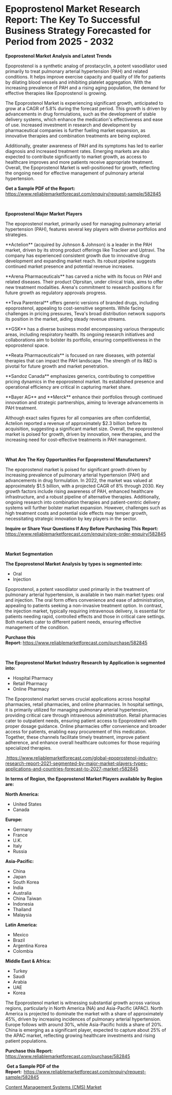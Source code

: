 <p><h1>Epoprostenol Market Research Report: The Key To Successful Business Strategy Forecasted for Period from 2025 - 2032</h1></p><p><strong>Epoprostenol Market Analysis and Latest Trends</strong></p>
<p><p>Epoprostenol is a synthetic analog of prostacyclin, a potent vasodilator used primarily to treat pulmonary arterial hypertension (PAH) and related conditions. It helps improve exercise capacity and quality of life for patients by dilating blood vessels and inhibiting platelet aggregation. With the increasing prevalence of PAH and a rising aging population, the demand for effective therapies like Epoprostenol is growing.</p><p>The Epoprostenol Market is experiencing significant growth, anticipated to grow at a CAGR of 5.8% during the forecast period. This growth is driven by advancements in drug formulations, such as the development of stable delivery systems, which enhance the medication's effectiveness and ease of use. Increased investment in research and development by pharmaceutical companies is further fueling market expansion, as innovative therapies and combination treatments are being explored.</p><p>Additionally, greater awareness of PAH and its symptoms has led to earlier diagnosis and increased treatment rates. Emerging markets are also expected to contribute significantly to market growth, as access to healthcare improves and more patients receive appropriate treatment. Overall, the Epoprostenol Market is well-positioned for growth, reflecting the ongoing need for effective management of pulmonary arterial hypertension.</p></p>
<p><strong>Get a Sample PDF of the Report:&nbsp;</strong> <a href="https://www.reliablemarketforecast.com/enquiry/request-sample/582845?utm_campaign=3525&utm_medium=2&utm_source=Github&utm_content=ia&utm_term=23032025&utm_id=epoprostenol">https://www.reliablemarketforecast.com/enquiry/request-sample/582845</a></p>
<p>&nbsp;</p>
<p><strong>Epoprostenol Major Market Players</strong></p>
<p><p>The epoprostenol market, primarily used for managing pulmonary arterial hypertension (PAH), features several key players with diverse portfolios and strategies.</p><p>**Actelion** (acquired by Johnson & Johnson) is a leader in the PAH market, driven by its strong product offerings like Tracleer and Uptravi. The company has experienced consistent growth due to innovative drug development and expanding market reach. Its robust pipeline suggests continued market presence and potential revenue increases.</p><p>**Arena Pharmaceuticals** has carved a niche with its focus on PAH and related diseases. Their product Olprsitan, under clinical trials, aims to offer new treatment modalities. Arena's commitment to research positions it for future growth as regulatory approvals progress.</p><p>**Teva Parenteral** offers generic versions of branded drugs, including epoprostenol, appealing to cost-sensitive segments. While facing challenges in pricing pressures, Teva's broad distribution network supports its position in the market, aiding steady revenue streams.</p><p>**GSK** has a diverse business model encompassing various therapeutic areas, including respiratory health. Its ongoing research initiatives and collaborations aim to bolster its portfolio, ensuring competitiveness in the epoprostenol space.</p><p>**Reata Pharmaceuticals** is focused on rare diseases, with potential therapies that can impact the PAH landscape. The strength of its R&D is pivotal for future growth and market penetration.</p><p>**Sandoz Canada** emphasizes generics, contributing to competitive pricing dynamics in the epoprostenol market. Its established presence and operational efficiency are critical in capturing market share.</p><p>**Bayer AG** and **Merck** enhance their portfolios through continued innovation and strategic partnerships, aiming to leverage advancements in PAH treatment.</p><p>Although exact sales figures for all companies are often confidential, Actelion reported a revenue of approximately $2.3 billion before its acquisition, suggesting a significant market size. Overall, the epoprostenol market is poised for growth, driven by innovation, new therapies, and the increasing need for cost-effective treatments in PAH management.</p></p>
<p>&nbsp;</p>
<p><strong>What Are The Key Opportunities For Epoprostenol Manufacturers?</strong></p>
<p><p>The epoprostenol market is poised for significant growth driven by increasing prevalence of pulmonary arterial hypertension (PAH) and advancements in drug formulation. In 2022, the market was valued at approximately $1.5 billion, with a projected CAGR of 8% through 2030. Key growth factors include rising awareness of PAH, enhanced healthcare infrastructure, and a robust pipeline of alternative therapies. Additionally, ongoing research into combination therapies and patient-centric delivery systems will further bolster market expansion. However, challenges such as high treatment costs and potential side effects may temper growth, necessitating strategic innovation by key players in the sector.</p></p>
<p><strong>Inquire or Share Your Questions If Any Before Purchasing This Report:</strong> <a href="https://www.reliablemarketforecast.com/enquiry/pre-order-enquiry/582845?utm_campaign=3525&utm_medium=2&utm_source=Github&utm_content=ia&utm_term=23032025&utm_id=epoprostenol">https://www.reliablemarketforecast.com/enquiry/pre-order-enquiry/582845</a></p>
<p>&nbsp;</p>
<p><strong>Market Segmentation</strong></p>
<p><strong>The Epoprostenol Market Analysis by types is segmented into:</strong></p>
<p><ul><li>Oral</li><li>Injection</li></ul></p>
<p><p>Epoprostenol, a potent vasodilator used primarily in the treatment of pulmonary arterial hypertension, is available in two main market types: oral and injection. The oral form offers convenience and ease of administration, appealing to patients seeking a non-invasive treatment option. In contrast, the injection market, typically requiring intravenous delivery, is essential for patients needing rapid, controlled effects and those in critical care settings. Both markets cater to different patient needs, ensuring effective management of the condition.</p></p>
<p><strong>Purchase this Report:&nbsp;</strong><a href="https://www.reliablemarketforecast.com/purchase/582845?utm_campaign=3525&utm_medium=2&utm_source=Github&utm_content=ia&utm_term=23032025&utm_id=epoprostenol">https://www.reliablemarketforecast.com/purchase/582845</a></p>
<p>&nbsp;</p>
<p><strong>The Epoprostenol Market Industry Research by Application is segmented into:</strong></p>
<p><ul><li>Hospital Pharmacy</li><li>Retail Pharmacy</li><li>Online Pharmacy</li></ul></p>
<p><p>The Epoprostenol market serves crucial applications across hospital pharmacies, retail pharmacies, and online pharmacies. In hospital settings, it is primarily utilized for managing pulmonary arterial hypertension, providing critical care through intravenous administration. Retail pharmacies cater to outpatient needs, ensuring patient access to Epoprostenol with proper dosage guidance. Online pharmacies offer convenience and broader access for patients, enabling easy procurement of this medication. Together, these channels facilitate timely treatment, improve patient adherence, and enhance overall healthcare outcomes for those requiring specialized therapies.</p></p>
<p><a href="https://www.reliablemarketforecast.com/global-epoprostenol-industry-research-report-2021-segmented-by-major-market-players-types-applications-and-countries-forecast-to-2027-market-r582845?utm_campaign=3525&utm_medium=2&utm_source=Github&utm_content=ia&utm_term=23032025&utm_id=epoprostenol">&nbsp;https://www.reliablemarketforecast.com/global-epoprostenol-industry-research-report-2021-segmented-by-major-market-players-types-applications-and-countries-forecast-to-2027-market-r582845</a></p>
<p><strong>In terms of Region, the Epoprostenol Market Players available by Region are:</strong></p>
<p>
    <p> <strong> North America: </strong>
        <ul>
            <li>United States</li>
            <li>Canada</li>
        </ul>
        </p> 
    <p> <strong> Europe: </strong>
        <ul>
            <li>Germany</li>
            <li>France</li>
            <li>U.K.</li>
            <li>Italy</li>
            <li>Russia</li>
        </ul>
        </p> 
    <p> <strong> Asia-Pacific: </strong>
        <ul>
            <li>China</li>
            <li>Japan</li>
            <li>South Korea</li>
            <li>India</li>
            <li>Australia</li>
            <li>China Taiwan</li>
            <li>Indonesia</li>
            <li>Thailand</li>
            <li>Malaysia</li>
        </ul>
        </p> 
    <p> <strong> Latin America: </strong>
        <ul>
            <li>Mexico</li>
            <li>Brazil</li>
            <li>Argentina Korea</li>
            <li>Colombia</li>
        </ul>
        </p> 
    <p> <strong> Middle East & Africa: </strong>
        <ul>
            <li>Turkey</li>
            <li>Saudi</li>
            <li>Arabia</li>
            <li>UAE</li>
            <li>Korea</li>
        </ul>
    </p>
    </p>
<p><p>The Epoprostenol market is witnessing substantial growth across various regions, particularly in North America (NA) and Asia-Pacific (APAC). North America is projected to dominate the market with a share of approximately 45%, driven by increasing incidences of pulmonary arterial hypertension. Europe follows with around 30%, while Asia-Pacific holds a share of 20%. China is emerging as a significant player, expected to capture about 25% of the APAC market, reflecting growing healthcare investments and rising patient populations.</p></p>
<p><strong>Purchase this Report: </strong><a href="https://www.reliablemarketforecast.com/purchase/582845?utm_campaign=3525&utm_medium=2&utm_source=Github&utm_content=ia&utm_term=23032025&utm_id=epoprostenol">https://www.reliablemarketforecast.com/purchase/582845</a></p>
<p>&nbsp;<strong>Get a Sample PDF of the Report:&nbsp;&nbsp;</strong><a href="https://www.reliablemarketforecast.com/enquiry/request-sample/582845?utm_campaign=3525&utm_medium=2&utm_source=Github&utm_content=ia&utm_term=23032025&utm_id=epoprostenol">https://www.reliablemarketforecast.com/enquiry/request-sample/582845</a></p>
<p><strong></strong></p>
<p><p><a href="https://github.com/neiridionna/Market-Research-Report-List-1/blob/main/content-management-systems-cms-market.md?utm_campaign=3525&utm_medium=2&utm_source=Github&utm_content=ia&utm_term=23032025&utm_id=epoprostenol">Content Management Systems  (CMS) Market</a></p></p>